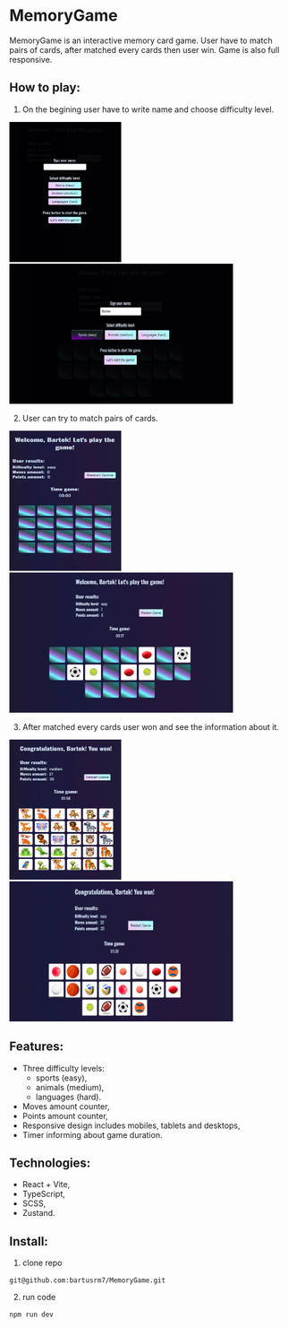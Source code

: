 # MemoryGame

MemoryGame is an interactive memory card game. User have to match pairs of cards, after matched every cards then user win.
Game is also full responsive.

## How to play:

1. On the begining user have to write name and choose difficulty level.

<img src="/src/assets/screenshots/Zrzut ekranu 2024-10-13 145659.png" width="200px" height="250px" alt="" /><img src="/src/assets/screenshots/Zrzut ekranu 2024-10-13 145741.png" width="400px" height="250px" alt="" />

2. User can try to match pairs of cards.

<img src="/src/assets/screenshots/Zrzut ekranu 2024-10-13 145804.png" width="200px" height="250px" alt="" /><img src="/src/assets/screenshots/Zrzut ekranu 2024-10-13 145849.png" width="400px" height="250px" alt="" />

3. After matched every cards user won and see the information about it.

<img src="/src/assets/screenshots/Zrzut ekranu 2024-10-13 163611.png" width="200px" height="250px" alt="" /><img src="/src/assets/screenshots/Zrzut ekranu 2024-10-13 162136.png" width="400px" height="250px" alt="" />

## Features:

- Three difficulty levels:
  - sports (easy),
  - animals (medium),
  - languages (hard).
- Moves amount counter,
- Points amount counter,
- Responsive design includes mobiles, tablets and desktops,
- Timer informing about game duration.

## Technologies:

- React + Vite,
- TypeScript,
- SCSS,
- Zustand.

## Install:
1. clone repo
```
git@github.com:bartusrm7/MemoryGame.git
```
2. run code
```
npm run dev
```
